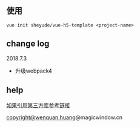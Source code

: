 
## 使用

```
vue init sheyude/vue-h5-template <project-name>
```



## change log

2018.7.3
- 升级webpack4


## help

[如果引用第三方库参考链接](https://segmentfault.com/a/1190000012486378)

copyright@wenquan.huang@magicwindow.cn
